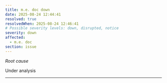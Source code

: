 ```yaml
---
title: m.e. doc down
date: 2025-08-24 12:44:41
resolved: true
resolvedWhen: 2025-08-24 12:46:41
# Possible severity levels: down, disrupted, notice
severity: down
affected:
  - m.e. doc
section: issue
---
```


*Root cause*

Under analysis

---


